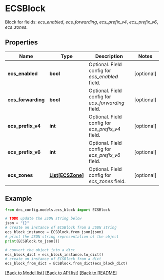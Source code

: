 # ECSBlock

Block for fields: _ecs_enabled_, _ecs_forwarding_, _ecs_prefix_v4_, _ecs_prefix_v6_, _ecs_zones_.

## Properties

Name | Type | Description | Notes
------------ | ------------- | ------------- | -------------
**ecs_enabled** | **bool** | Optional. Field config for _ecs_enabled_ field. | [optional] 
**ecs_forwarding** | **bool** | Optional. Field config for _ecs_forwarding_ field. | [optional] 
**ecs_prefix_v4** | **int** | Optional. Field config for _ecs_prefix_v4_ field. | [optional] 
**ecs_prefix_v6** | **int** | Optional. Field config for _ecs_prefix_v6_ field. | [optional] 
**ecs_zones** | [**List[ECSZone]**](ECSZone.md) | Optional. Field config for _ecs_zones_ field. | [optional] 

## Example

```python
from dns_config.models.ecs_block import ECSBlock

# TODO update the JSON string below
json = "{}"
# create an instance of ECSBlock from a JSON string
ecs_block_instance = ECSBlock.from_json(json)
# print the JSON string representation of the object
print(ECSBlock.to_json())

# convert the object into a dict
ecs_block_dict = ecs_block_instance.to_dict()
# create an instance of ECSBlock from a dict
ecs_block_from_dict = ECSBlock.from_dict(ecs_block_dict)
```
[[Back to Model list]](../README.md#documentation-for-models) [[Back to API list]](../README.md#documentation-for-api-endpoints) [[Back to README]](../README.md)


